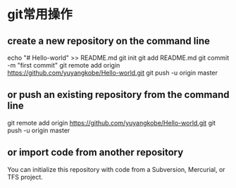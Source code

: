 # git常用操作
## create a new repository on the command line
echo "# Hello-world" >> README.md
git init
git add README.md
git commit -m "first commit"
git remote add origin https://github.com/yuyangkobe/Hello-world.git
git push -u origin master

## or push an existing repository from the command line
git remote add origin https://github.com/yuyangkobe/Hello-world.git
git push -u origin master

## or import code from another repository
You can initialize this repository with code from a Subversion, Mercurial, or TFS project.